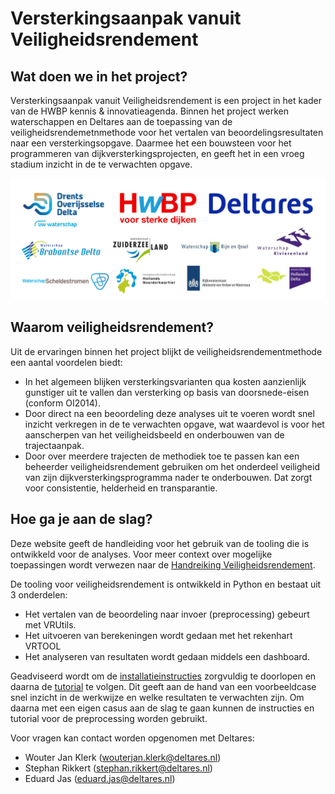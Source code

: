 Versterkingsaanpak vanuit Veiligheidsrendement
====================================================

Wat doen we in het project?
-------------------------------------------
Versterkingsaanpak vanuit Veiligheidsrendement is een project in het kader van de HWBP kennis & innovatieagenda. Binnen het project werken waterschappen en Deltares aan de toepassing van de veiligheidsrendemetnmethode voor het vertalen van beoordelingsresultaten naar een versterkingsopgave. Daarmee het een bouwsteen voor het programmeren van dijkversterkingsprojecten, en geeft het in een vroeg stadium inzicht in de te verwachten opgave.

![logos_deelnemers](logos_deelnemers.png) 

Waarom veiligheidsrendement?
-------------------------------------------
Uit de ervaringen binnen het project blijkt de veiligheidsrendementmethode een aantal voordelen biedt:
* In het algemeen blijken versterkingsvarianten qua kosten aanzienlijk gunstiger uit te vallen dan versterking op basis van doorsnede-eisen (conform OI2014). 
* Door direct na een beoordeling deze analyses uit te voeren wordt snel inzicht verkregen in de te verwachten opgave, wat waardevol is voor het aanscherpen van het veiligheidsbeeld en onderbouwen van de trajectaanpak.
* Door over meerdere trajecten de methodiek toe te passen kan een beheerder veiligheidsrendement gebruiken om het onderdeel veiligheid van zijn dijkversterkingsprogramma nader te onderbouwen. Dat zorgt voor consistentie, helderheid en transparantie.

Hoe ga je aan de slag?
-------------------------------------------
Deze website geeft de handleiding voor het gebruik van de tooling die is ontwikkeld voor de analyses. Voor meer context over mogelijke toepassingen wordt verwezen naar de [Handreiking Veiligheidsrendement](https://deltares-research.github.io/VrtoolDocumentation/Docs/Handreiking.pdf).

De tooling voor veiligheidsrendement is ontwikkeld in Python en bestaat uit 3 onderdelen: 
* Het vertalen van de beoordeling naar invoer (preprocessing) gebeurt met VRUtils.
* Het uitvoeren van berekeningen wordt gedaan met het rekenhart VRTOOL 
* Het analyseren van resultaten wordt gedaan middels een dashboard. 

Geadviseerd wordt om de [installatieinstructies](Installaties/index.rst) zorgvuldig te doorlopen en daarna de [tutorial](Tutorial/index.rst) te volgen. Dit geeft aan de hand van een voorbeeldcase snel inzicht in de werkwijze en welke resultaten te verwachten zijn. Om daarna met een eigen casus aan de slag te gaan kunnen de instructies en tutorial voor de preprocessing worden gebruikt. 

Voor vragen kan contact worden opgenomen met Deltares:
* Wouter Jan Klerk (wouterjan.klerk@deltares.nl)
* Stephan Rikkert (stephan.rikkert@deltares.nl)
* Eduard Jas (eduard.jas@deltares.nl)
